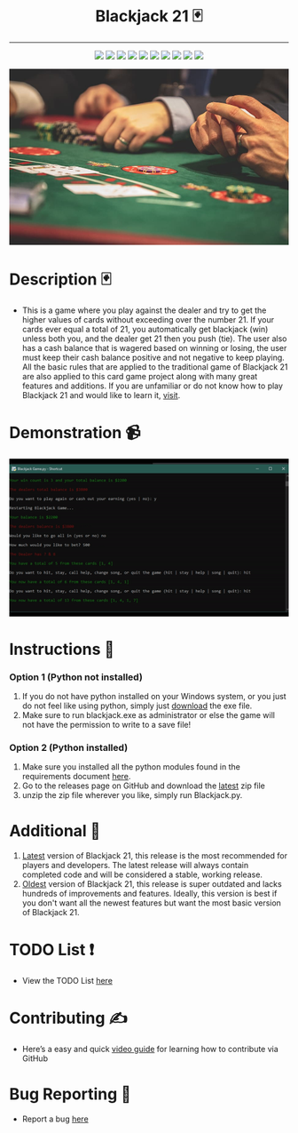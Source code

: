 <h1 align="center">
    Blackjack 21 🃏
</h1>
<hr>
<p align="center">
    <img src="https://img.shields.io/github/license/jordanleich/blackjack-21">
    <img src="https://img.shields.io/github/contributors/jordanleich/blackjack-21">
    <img src="https://img.shields.io/badge/-Addictive-brightgreen">    
    <img src="https://img.shields.io/github/languages/code-size/JordanLeich/blackjack-21">    
    <img src="https://img.shields.io/github/repo-size/JordanLeich/blackjack-21"> 
    <img src="https://img.shields.io/tokei/lines/github/JordanLeich/blackjack-21?label=lines%20of%20code">
    <img src="https://img.shields.io/github/stars/jordanleich/blackjack-21?style=socialhttps://img.shields.io/tokei/lines/github/JordanLeich/blackjack-21?label=lines%20of%20code"> 
    <img src="https://img.shields.io/github/stars/jordanleich?label=user%20stars&style=social"> 
    <img src="https://img.shields.io/github/v/release/jordanleich/blackjack-21?include_prereleases"> 
    <img src="https://img.shields.io/github/last-commit/jordanleich/blackjack-21">    
</p>

<p align="center">
    <img src="images/blackjack.jpg" alt="wallpaper">
</p>

# Description 🃏
- This is a game where you play against the dealer and try to get the higher values of cards without exceeding over the number 21. If your cards ever equal a total of 21, you automatically get blackjack (win) unless both you, and the dealer get 21 then you push (tie). The user also has a cash balance that is wagered based on winning or losing, the user must keep their cash balance positive and not negative to keep playing. All the basic rules that are applied to the traditional game of Blackjack 21 are also applied to this card game project along with many great features and additions. If you are unfamiliar or do not know how to play Blackjack 21 and would like to learn it, [visit](https://youtu.be/eyoh-Ku9TCI).

# Demonstration 📹
![BlackJack](images/demo.gif "BlackJack 21")

# Instructions 🎲
### Option 1 (Python not installed)
1. If you do not have python installed on your Windows system, or you just do not feel like using python, simply just [download](https://github.com/JordanLeich/Blackjack-21/blob/master/blackjack.exe) the exe file.
2. Make sure to run blackjack.exe as administrator or else the game will not have the permission to write to a save file!

### Option 2 (Python installed)
1. Make sure you installed all the python modules found in the requirements document [here](https://github.com/JordanLeich/Blackjack-21/blob/master/requirements.txt).
2. Go to the releases page on GitHub and download the [latest](https://github.com/JordanLeich/Blackjack-21/releases) zip file
3. unzip the zip file wherever you like, simply run Blackjack.py.

# Additional 📓
1. [Latest](https://github.com/JordanLeich/Blackjack-21/releases) version of Blackjack 21, this release is the most recommended for players and developers. The latest release will always contain completed code and will be considered a stable, working release.
2. [Oldest](https://github.com/JordanLeich/Blackjack-21/releases/tag/v5.0) version of Blackjack 21, this release is super outdated and lacks hundreds of improvements and features. Ideally, this version is best if you don't want all the newest features but want the most basic version of Blackjack 21.

# TODO List ❗
- View the TODO List [here](https://github.com/JordanLeich/Blackjack-21/issues/3)

# Contributing ✍️
- Here’s a easy and quick [video guide](https://youtu.be/waEb2c9NDL8) for learning how to contribute via GitHub 

# Bug Reporting 🐞
- Report a bug [here](https://github.com/JordanLeich/Blackjack-21/issues/5)
